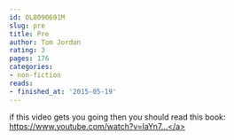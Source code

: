 ```yaml
---
id: OL8090691M
slug: pre
title: Pre
author: Tom Jordan
rating: 3
pages: 176
categories:
- non-fiction
reads:
- finished_at: '2015-05-19'
---
```

if this video gets you going then you should read this book: <a target="_blank" rel="noopener nofollow" href="https://www.youtube.com/watch?v=laYn7SV2__U">https://www.youtube.com/watch?v=laYn7...</a>
